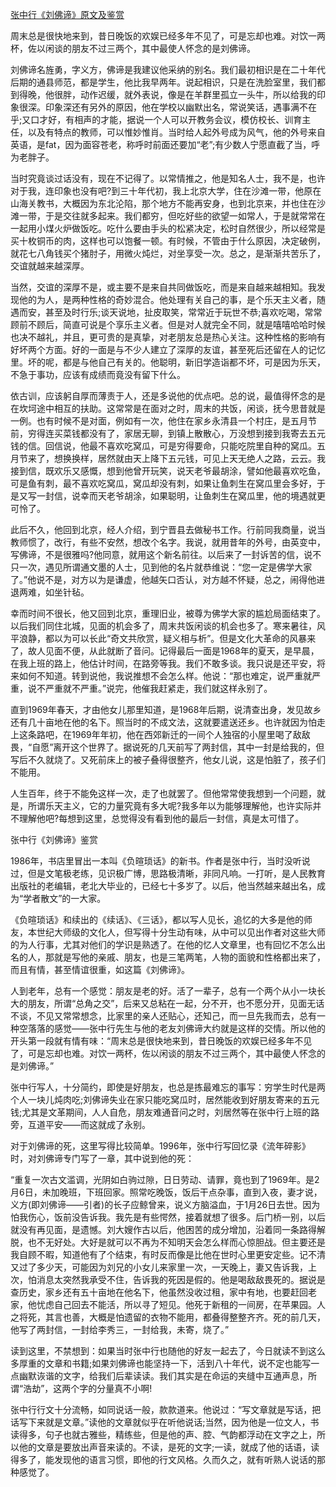 [张中行《刘佛谛》原文及鉴赏](https://www.vrrw.net/wx/8815.html)

周末总是很快地来到，昔日晚饭的欢娱已经多年不见了，可是忘却也难。对饮一两杯，佐以闲谈的朋友不过三两个，其中最使人怀念的是刘佛谛。

刘佛谛名旌勇，字义方，佛谛是我建议他采纳的别名。我们最初相识是在二十年代后期的通县师范，都是学生，他比我早两年。说起相识，只是在洗脸室里，我们都到得晚，他很胖，动作迟缓，就外表说，像是在羊群里孤立一头牛，所以给我的印象很深。印象深还有另外的原因，他在学校以幽默出名，常说笑话，遇事满不在乎;又口才好，有相声的才能，据说一个人可以开教务会议，模仿校长、训育主任，以及有特点的教师，可以惟妙惟肖。当时给人起外号成为风气，他的外号来自英语，是fat，因为面容苍老，称呼时前面还要加“老”;有少数人宁愿直截了当，呼为老胖子。

当时究竟谈过话没有，现在不记得了。以常情推之，他是知名人士，我不是，也许对于我，连印象也没有吧?到三十年代初，我上北京大学，住在沙滩一带，他原在山海关教书，大概因为东北沦陷，那个地方不能再安身，也到北京来，并也住在沙滩一带，于是交往就多起来。我们都穷，但吃好些的欲望一如常人，于是就常常在一起用小煤火炉做饭吃。吃什么要由手头的松紧决定，松时自然很少，所以经常是买十枚铜币的肉，这样也可以饱餐一顿。有时候，不管由于什么原因，决定破例，就花七八角钱买个猪肘子，用微火炖烂，对坐享受一次。总之，是渐渐共苦乐了，交谊就越来越深厚。



当然，交谊的深厚不是，或主要不是来自共同做饭吃，而是来自越来越相知。我发现他的为人，是两种性格的奇妙混合。他处理有关自己的事，是个乐天主义者，随遇而安，甚至及时行乐;谈天说地，扯皮取笑，常常近于玩世不恭;喜欢吃喝，常常顾前不顾后，简直可说是个享乐主义者。但是对人就完全不同，就是嘻嘻哈哈时候也决不越礼，并且，更可贵的是真挚，对老朋友总是热心关注。这种性格的影响有好坏两个方面。好的一面是与不少人建立了深厚的友谊，甚至死后还留在人的记忆里。坏的呢，都是与他自己有关的。他聪明，新旧学造诣都不坏，可是因为乐天，不急于事功，应该有成绩而竟没有留下什么。

依古训，应该躬自厚而薄责于人，还是多说他的优点吧。总的说，最值得怀念的是在坎坷途中相互的扶助。这常常是在面对之时，周末的共饭，闲谈，抚今思昔就是一例。也有时候不是对面，例如有一次，他住在家乡永清县一个村庄，是五月节前，穷得连买菜钱都没有了，家居无聊，到镇上散散心，万没想到接到我寄去五元钱的信。回信说，他最不喜欢吃窝瓜，可是穷得要命，只能吃院里自种的窝瓜。五月节来了，想换换样，居然就由天上降下五元钱，可见上天无绝人之路，云云。我接到信，既欢乐又感慨，想到他曾开玩笑，说天老爷最胡涂，譬如他最喜欢吃鱼，可是鱼有刺，最不喜欢吃窝瓜，窝瓜却没有刺，如果让鱼刺生在窝瓜里会多好，于是又写一封信，说幸而天老爷胡涂，如果聪明，让鱼刺生在窝瓜里，他的境遇就更可怜了。

此后不久，他回到北京，经人介绍，到宁晋县去做秘书工作。行前同我商量，说当教师惯了，改行，有些不安然，想改个名字。我说，就用昔年的外号，由英变中，写佛谛，不是很雅吗?他同意，就用这个新名前往。以后来了一封诉苦的信，说不只一次，遇见所谓通文墨的人士，见到他的名片就恭维说：“您一定是佛学大家了。”他说不是，对方以为是谦虚，他越矢口否认，对方越不怀疑，总之，闹得他进退两难，如坐针毡。

幸而时间不很长，他又回到北京，重理旧业，被尊为佛学大家的尴尬局面结束了。以后我们同住北城，见面的机会多了，周末共饭闲谈的机会也多了。寒来暑往，风平浪静，都以为可以长此“奇文共欣赏，疑义相与析”。但是文化大革命的风暴来了，故人见面不便，从此就断了音问。记得最后一面是1968年的夏天，是早晨，在我上班的路上，他估计时间，在路旁等我。我们不敢多谈。我只说是还平安，将来如何不知道。转到说他，我说推想不会怎么样。他说：“那也难定，说严重就严重，说不严重就不严重。”说完，他催我赶紧走，我们就这样永别了。

直到1969年春天，才由他女儿那里知道，是1968年后期，说清查出身，发见故乡还有几十亩地在他的名下。照当时的不成文法，这就要遣送还乡。也许就因为怕走上这条路吧，在1969年年初，他在西郊新迁的一间个人独宿的小屋里喝了敌敌畏，“自愿”离开这个世界了。据说死的几天前写了两封信，其中一封是给我的，但写后不久就烧了。又死前床上的被子叠得很整齐，他女儿说，这是怕脏了，孩子们不能用。

人生百年，终于不能免这样一次，走了也就罢了。但他常常使我想到一个问题，就是，所谓乐天主义，它的力量究竟有多大呢?我多年以为能够理解他，也许实际并不理解他吧?每想到这里，总觉得没有看到他的最后一封信，真是太可惜了。

张中行《刘佛谛》鉴赏

1986年，书店里冒出一本叫《负暄琐话》的新书。作者是张中行，当时没听说过，但是文笔极老练，见识极广博，思路极清晰，非同凡响。一打听，是人民教育出版社的老编辑，老北大毕业的，已经七十多岁了。以后，他当然越来越出名，成为“学者散文”的一大家。

《负暄琐话》和续出的《续话》、《三话》，都以写人见长，追忆的大多是他的师友，本世纪大师级的文化人，但写得十分生动有味，从中可以见出作者对这些大师的为人行事，尤其对他们的学识是熟透了。在他的忆人文章里，也有回忆不怎么出名的人，那就是写他的亲戚、朋友，也是三笔两笔，人物的面貌和性格都出来了，而且有情，甚至情谊很重，如这篇《刘佛谛》。

人到老年，总有一个感觉：朋友是老的好。活了一辈子，总有一个两个从小一块长大的朋友，所谓“总角之交”，后来又总粘在一起，分不开，也不愿分开，见面无话不谈，不见又常常想念，比家里的亲人还贴心，还知己，而一旦先我而去，总有一种空落落的感觉——张中行先生与他的老友刘佛谛大约就是这样的交情。所以他的开头第一段就有情有味：“周末总是很快地来到，昔日晚饭的欢娱已经多年不见了，可是忘却也难。对饮一两杯，佐以闲谈的朋友不过三两个，其中最使人怀念的是刘佛谛。”

张中行写人，十分简约，即使是好朋友，也总是拣最难忘的事写：穷学生时代是两个人一块儿炖肉吃;刘佛谛失业在家只能吃窝瓜时，居然能收到好朋友寄来的五元钱;尤其是文革期间，人人自危，朋友难通音问之时，刘居然等在张中行上班的路旁，互道平安——而这就成了永别。

对于刘佛谛的死，这里写得比较简单。1996年，张中行写回忆录《流年碎影》时，对刘佛谛专门写了一章，其中说到他的死：

“重复一次古文滥调，光阴如白驹过隙，日日劳动、请罪，竟也到了1969年。是2月6日，未加晚班，下班回家。照常吃晚饭，饭后干点杂事，直到入夜，妻才说，义方(即刘佛谛——引者)的长子应鲸曾来，说义方脑溢血，于1月26日去世。因为怕我伤心，饭前没告诉我。我先是有些愕然，接着就想了很多。后门桥一别，以后就没有再见面，是遗憾。刘大嫂作古以后，他困苦的成分增加，沿着同一条路得解脱，也不无好处。大好是就可以不再为不知明天会怎么样而心惊胆战。但主要还是我自顾不暇，知道他有了个结束，有时反而像是比他在世时心里更安定些。记不清又过了多少天，可能因为刘兄的小女儿来家里一次，一天晚上，妻又告诉我，上次，怕消息太突然我承受不住，告诉我的死因是假的。他是喝敌敌畏死的。据说是查历史，家乡还有五十亩地在他名下，他虽然没收过租，家中有地，也要赶回老家，他忧虑自己回去不能活，所以寻了短见。他死于新租的一间房，在苹果园。人之将死，其言也善，大概是怕遗留的衣物不能用，都叠得整整齐齐。死的前几天，他写了两封信，一封给李秀三，一封给我，未寄，烧了。”

读到这里，不禁想到：如果当时张中行也随他的好友一起去了，今日就读不到这么多厚重的文章和书籍;如果刘佛谛也能坚持一下，活到八十年代，说不定也能写一点幽默诙谐的文字，给我们后辈读读。我们其实是在命运的夹缝中互通声息，所谓“浩劫”，这两个字的分量真不小啊!

张中行行文十分流畅，如同说话一般，款款道来。他说过：“写文章就是写话，把话写下来就是文章。”读他的文章就似乎在听他说话;当然，因为他是一位文人，书读得多，句子也就古雅些，精练些，但是他的声、腔、气韵都浮动在文字之上，所以他的文章是要放出声音来读的。不读，是死的文字;一读，就成了他的话语，读得多了，能发现他的语言习惯，即他的行文风格。久而久之，就有听熟人说话的那种感觉了。

